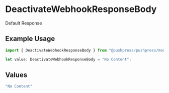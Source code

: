 # DeactivateWebhookResponseBody

Default Response

## Example Usage

```typescript
import { DeactivateWebhookResponseBody } from "@pushpress/pushpress/models/operations";

let value: DeactivateWebhookResponseBody = "No Content";
```

## Values

```typescript
"No Content"
```